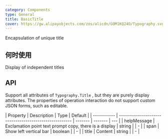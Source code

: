 ```yaml
---
category: Components
type: General
title: BasicTitle
cover: https://gw.alipayobjects.com/zos/alicdn/GOM1KQ24O/Typography.svg
---
```


Encapsulation of unique title

## 何时使用

Display of independent titles

## API

Support all attributes of `Typography.Title` , but they are purely display attributes. The properties of operation interaction do not support custom JSON forms, such as editable.

| Property    | Description                                            | Type    | Default |
| ----------- | ------------------------------------------------------ | ------- | ------- | --- |
| helpMessage | Exclamation point text prompt copy, there is a display | string  |         | -   |
| span        | Show left vertical bar                                 | boolean |         | -   |
| title       | Content                                                | string  |         | -   |
